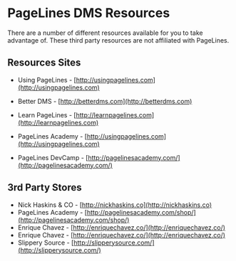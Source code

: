 # PageLines DMS Resources #

There are a number of different resources available for you to take advantage of. These third party resources are not affiliated with PageLines.

## Resources Sites ##

* Using PageLines - [http://usingpagelines.com](http://usingpagelines.com)
* Better DMS - [http://betterdms.com](http://betterdms.com)
* Learn PageLines - [http://learnpagelines.com](http://learnpagelines.com)

* PageLines Academy - [http://usingpagelines.com](http://usingpagelines.com)
* PageLines DevCamp - [http://pagelinesacademy.com/](http://pagelinesacademy.com/)

## 3rd Party Stores ##

* Nick Haskins & CO - [http://nickhaskins.co](http://nickhaskins.co)
* PageLines Academy - [http://pagelinesacademy.com/shop/](http://pagelinesacademy.com/shop/)
* Enrique Chavez - [http://enriquechavez.co/](http://enriquechavez.co/)
* Enrique Chavez - [http://enriquechavez.co/](http://enriquechavez.co/)
* Slippery Source - [http://slipperysource.com/](http://slipperysource.com/)
